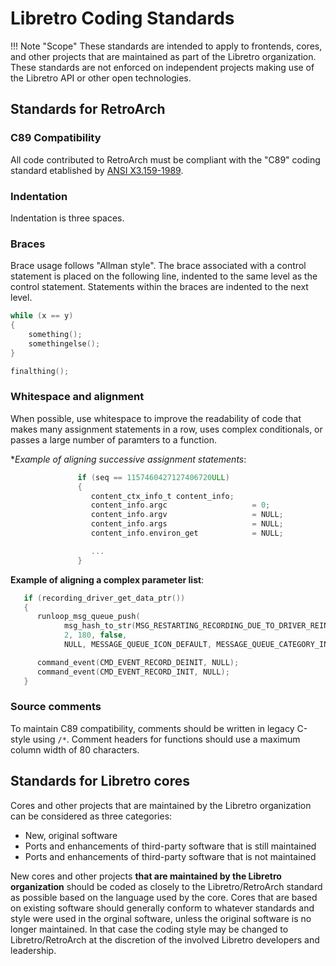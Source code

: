 # Libretro Coding Standards

!!! Note "Scope"
    These standards are intended to apply to frontends, cores, and other projects that are maintained as part of the Libretro organization. These standards are not enforced on independent projects making use of the Libretro API or other open technologies.

## Standards for RetroArch

### C89 Compatibility

All code contributed to RetroArch must be compliant with the "C89" coding standard etablished by [ANSI X3.159-1989](https://web.archive.org/web/20110306044509/http://flash-gordon.me.uk/ansi.c.txt).

### Indentation
Indentation is three spaces.

### Braces
Brace usage follows "Allman style". The brace associated with a control statement is placed on the following line, indented to the same level as the control statement. Statements within the braces are indented to the next level.

```c
while (x == y)
{
    something();
    somethingelse();
}

finalthing();
```

### Whitespace and alignment

When possible, use whitespace to improve the readability of code that makes many assignment statements in a row, uses complex conditionals, or passes a large number of paramters to a function.

**Example of aligning successive assignment statements*:

```c
               if (seq == 1157460427127406720ULL)
               {
                  content_ctx_info_t content_info;
                  content_info.argc                   = 0;
                  content_info.argv                   = NULL;
                  content_info.args                   = NULL;
                  content_info.environ_get            = NULL;

                  ...
               }
```

**Example of aligning a complex parameter list**:

```c
   if (recording_driver_get_data_ptr())
   {
      runloop_msg_queue_push(
            msg_hash_to_str(MSG_RESTARTING_RECORDING_DUE_TO_DRIVER_REINIT),
            2, 180, false,
            NULL, MESSAGE_QUEUE_ICON_DEFAULT, MESSAGE_QUEUE_CATEGORY_INFO);

      command_event(CMD_EVENT_RECORD_DEINIT, NULL);
      command_event(CMD_EVENT_RECORD_INIT, NULL);
   }
```

### Source comments

To maintain C89 compatibility, comments should be written in legacy C-style using `/*`. Comment headers for functions should use a maximum column width of 80 characters.

## Standards for Libretro cores

Cores and other projects that are maintained by the Libretro organization can be considered as three categories:

  * New, original software
  * Ports and enhancements of third-party software that is still maintained
  * Ports and enhancements of third-party software that is not maintained
  
New cores and other projects **that are maintained by the Libretro organization** should be coded as closely to the Libretro/RetroArch standard as possible based on the language used by the core. Cores that are based on existing software should generally conform to whatever standards and style were used in the orginal software, unless the original software is no longer maintained. In that case the coding style may be changed to Libretro/RetroArch at the discretion of the involved Libretro developers and leadership.
